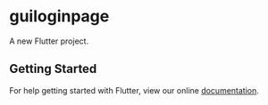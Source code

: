# guiloginpage

A new Flutter project.

## Getting Started

For help getting started with Flutter, view our online
[documentation](https://flutter.io/).
